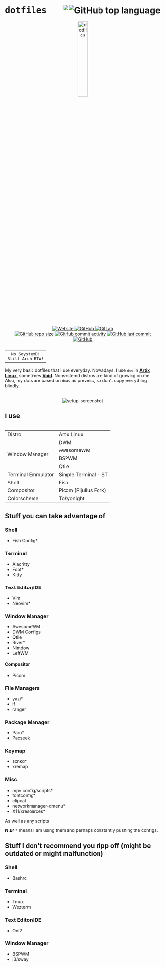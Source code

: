 # <samp><b>dotfiles</b></samp> <img alt="GitHub top language" src="https://img.shields.io/github/languages/top/saifshahriar/dotfiles?color=7aa2f7&logo=lua&logoColor=%237aa2f7&style=for-the-badge" align="right"><img src="https://img.shields.io/badge/Artix_Linux-1793D1?style=for-the-badge&color=1a1b26&logo=artix-linux&logoColor=7aa2f7" align="right" />

<div align="center">
  <img src="https://github.com/user-attachments/assets/b1b6a96f-f3da-4fc3-ad61-1aba8c117f2e" alt="dotfiles" style="width: 25%;">
</div>

<p align=center>
 <a href="https://github.com/saifshahriar/" alt="Website">
  <img alt="Website" src="https://img.shields.io/website?down_color=red&down_message=down&label=%F0%9F%8C%90%20website&up_color=blue&up_message=online&url=https%3A%2F%2Fsaifshahriar.github.io%2F">
 </a>
  <a href="https://github.com/saifshahriar/" alt="GitHub">
  <img alt="GitHub" src="https://img.shields.io/badge/GitHub-saifshahriar%20-yellowgreen?style=flat&logo=github">
 </a>
 <a href="https://gitlab.com/saifshahriar/" alt="GitLab">
  <img alt="GitLab" src="https://img.shields.io/badge/GitLab-saifshahriar%20-blue?style=flat&logo=gitlab">
 </a>
 
 <br>
 
 <a href="https://github.com/saifshahriar/dotfiles/" alt="Size">
  <img alt="GitHub repo size" src="https://img.shields.io/github/repo-size/saifshahriar/dotfiles">
 </a>
 <a href="https://github.com/saifshahriar/dotfiles/commits/master" alt="Commits">
  <img alt="GitHub commit activity" src="https://img.shields.io/github/commit-activity/m/saifshahriar/dotfiles">
 </a>
 <a href="https://github.com/saifshahriar/dotfiles/commits/master" alt="Last Commit">
 <img alt="GitHub last commit" src="https://img.shields.io/github/last-commit/saifshahriar/dotfiles">
 </a>
 <a href="https://github.com/saifshahriar/dotfiles/blob/master/LICENSE" alt="License:MIT">
  <img alt="GitHub" src="https://img.shields.io/github/license/saifshahriar/dotfiles?color=yellow">
 </a>
</p>

<table align="right">
	<tr>
		<td align="center">
			<samp>
				No SoystemD!
				<br/>
				Still Arch BTW!
			<samp>
		</td>
	</tr>
<table>

My very basic dotfiles that I use everyday. Nowadays, I use `dwm` in [**Artix Linux**](https://artixlinux.org/), sometimes [**Void**](https://voidlinux.org/). Nonsystemd distros are kind of growing on me. Also, my dots are based on `doas` as prevesc, so don't copy everything blindly.

<br />

                                                                                
<div align="center">
  <img src="https://github.com/user-attachments/assets/a78574b0-7dfa-4da4-8dc3-73783311fa86" alt="setup-screenshot">
</div>

## I use
<table>
	<tr>
		<td> Distro </td> <td> Artix Linux </td>
	<tr>
	<tr>
		<td rowspan=4> Window Manager </td> <td> DWM </td>
	</tr>
	<tr>
		<td>AwesomeWM</td>
	</tr>
	<tr>
		<td>BSPWM</td>
	</tr>
	<tr>
		<td>Qtile</td>
	</tr>
	<tr>
		<td> Terminal Emmulator </td> <td> Simple Terminal - ST </td>
	</tr>
	<tr>
		<td> Shell </td> <td> Fish </td>
	</tr>
	<tr>
		<td> Compositor </td> <td> Picom (Pijulius Fork) </td>
	</tr>
	<tr>
		<td> Colorscheme </td> <td> Tokyonight </td>
	</tr>
</table>

## Stuff you can take advantage of
### Shell
- Fish Config*
### Terminal
- Alacritty
- Foot*
- Kitty
### Text Editor/IDE
- Vim
- Neovim*
### Window Manager
- AwesomeWM
- DWM Configs
- Qtile
- River*
- Nimdow
- LeftWM
#### Compositor
- Picom
### File Managers
- yazi*
- lf
- ranger
### Package Manager
- Paru*
- Pacseek
### Keymap
- sxhkd*
- xremap
### Misc
- mpv config/scripts*
- fontconfig*
- clipcat
- networkmanager-dmenu*
- X11/xresources*

As well as any scripts

**N.B:** `*` means I am using them and perhaps constantly pushing the configs.

## Stuff I don't recommend you ripp off (might be outdated or might malfunction)
### Shell
- Bashrc
### Terminal
- Tmux
- Wezterm
### Text Editor/IDE
- Oni2
### Window Manager
- BSPWM
- i3/sway
